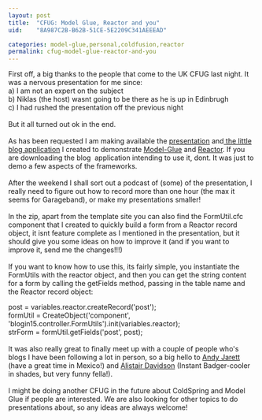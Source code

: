 ```yaml
---
layout: post
title:  "CFUG: Model Glue, Reactor and you"
uid:	"8A987C2B-B62B-51CE-5E2209C341AEEEAD"

categories: model-glue,personal,coldfusion,reactor
permalink: cfug-model-glue-reactor-and-you
---
```

First off, a big thanks to the people that come to the UK CFUG last night. It was a nervous presentation for me since:<br />a) I am not an expert on the subject<br />b) Niklas (the host) wasnt going to be there as he is up in Edinbrugh<br />c) I had rushed the presentation off the previous night<br /><br />But it all turned out ok in the end.<br /><br />As has been requested I am making available the <a target="_blank" href="http://media.libsyn.com/media/markdrew/ukcfug_reactor_pres.pdf">presentation</a> and<a target="_blank" href="http://media.libsyn.com/media/markdrew/blogin15.zip"> the little blog application</a> I created to demonstrate <a href="http://www.model-glue.com/" target="_blank">Model-Glue</a> and <a href="http://www.doughughes.net/" target="_blank">Reactor</a>. If you are downloading the blog&nbsp; application intending to use it, dont. It was just to demo a few aspects of the frameworks.<br /><br />After the weekend I shall sort out a podcast of (some) of the presentation, I really need to figure out how to record more than one hour (the max it seems for Garageband), or make my presentations smaller!<br /><br />In the zip, apart from the template site you can also find the FormUtil.cfc component that I created to quickly build a form from a Reactor record object, it isnt feature complete as I mentioned in the presentation, but it should give you some ideas on how to improve it (and if you want to improve it, send me the changes!!!)<br /><br />If you want to know how to use this, its fairly simple, you instantiate the FormUtils with the reactor object, and then you can get the string content for a form by calling the getFields method, passing in the table name and the Reactor record object:<br />
<div class="code">post = variables.reactor.createRecord('post');<br />formUtil = CreateObject('component', 'blogin15.controller.FormUtils').init(variables.reactor);<br />strForm = formUtil.getFields('post', post);</div>
<br />It was also really great to finally meet up with a couple of people who's blogs I have been following a lot in person, so a big hello to <a href="http://www.andyjarrett.co.uk/andy/blog/index.cfm/2006/4/28/Model-Glue-and-Reator-at-UKCFUG--getAll" target="_blank">Andy Jarett</a> (have a great time in Mexico!) and <a href="http://instantbadger.blogspot.com/2006/04/you-look-lot-cooler-on-website.html" target="_blank">Alistair Davidson</a> (Instant Badger-cooler in shades, but very funny fella!). <br /><br />I might be doing another CFUG in the future about ColdSpring and Model Glue if people are interested. We are also looking for other topics to do presentations about, so any ideas are always welcome!